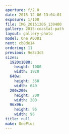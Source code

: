 ```yaml
---
aperture: f/2.0
date: 2015-12-06 13:04:01
exposure: 1/100
file: IMG_20151206_130400
gallery: 2015-coastal-path
layout: gallery-photo
model: One A0001
next: cb8de14
ordering: 11
previous: 9e8c3c5
sizes:
  1920x1080:
    height: 1080
    width: 1920
  640w:
    height: 360
    width: 640
  200x200:
    height: 200
    width: 200
  96x96:
    height: 96
    width: 96
title: null
make: OnePlus
---
```

